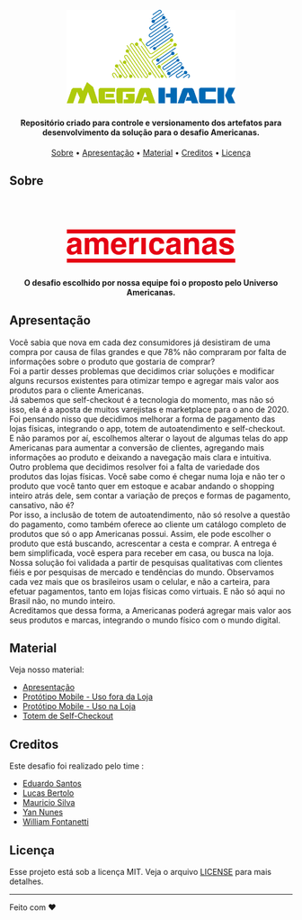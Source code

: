 <h1 align="center">
  <br>
  <a href="https://www.megahack.com.br/"><img src="https://github.com/eduardohfs/MegahackTime30/blob/master/support_content/logo-megahack.png?raw=true" alt="MegaHack" width="300"></a>
</h1>

<h4 align="center">
  Repositório criado para controle e versionamento dos artefatos para desenvolvimento da solução para o desafio Americanas.
</h4>

<p align="center">
  <a href="#about">Sobre</a> •
  <a href="#apresentação">Apresentação</a> •
  <a href="#material">Material</a> •
  <a href="#creditos">Creditos</a> •
  <a href="#licença">Licença</a> 
</p>

## Sobre

<h1 align="center">
  <br>
  <a href="https://www.americanas.com.br/"><img src="https://github.com/eduardohfs/MegahackTime30/blob/master/support_content/logo-americanas.png?raw=true" alt="Americanas" width="300"></a>
  <br>
</h1>
<h4 align="center">
  O desafio escolhido por nossa equipe foi o proposto pelo Universo Americanas.
</h4>

## Apresentação

<p>
Você sabia que nova em cada dez consumidores já desistiram de uma compra por causa de filas grandes e que 78% não compraram por falta de informações sobre o produto que gostaria de comprar? 
<br>
Foi a partir desses problemas que decidimos criar soluções e modificar alguns recursos existentes para otimizar tempo e agregar mais valor aos produtos para o cliente Americanas.
<br>
Já sabemos que self-checkout é a tecnologia do momento, mas não só isso, ela é a aposta de muitos varejistas e marketplace para o ano de 2020. Foi pensando nisso que decidimos melhorar a forma de pagamento das lojas físicas, integrando o app, totem de autoatendimento e self-checkout. 
<br>
E não paramos por aí, escolhemos alterar o layout de algumas telas do app Americanas para aumentar a conversão de clientes, agregando mais informações ao produto e deixando a navegação mais clara e intuitiva. 
<br>
Outro problema que decidimos resolver foi a falta de variedade dos produtos das lojas físicas. Você sabe como é chegar numa loja e não ter o produto que você tanto quer em estoque e acabar andando o shopping inteiro atrás dele, sem contar a variação de preços e formas de pagamento, cansativo, não é? 
<br>
Por isso, a inclusão de totem de autoatendimento, não só resolve a questão do pagamento, como também oferece ao cliente um catálogo completo de produtos que só o app Americanas possui. Assim, ele pode escolher o produto que está buscando, acrescentar a cesta e comprar. A entrega é bem simplificada, você espera para receber em casa, ou busca na loja. 
<br>
Nossa solução foi validada a partir de pesquisas qualitativas com clientes fiéis e por pesquisas de mercado e tendências do mundo. Observamos cada vez mais que os brasileiros usam o celular, e não a carteira, para efetuar pagamentos, tanto em lojas físicas como virtuais. E não só aqui no Brasil não, no mundo inteiro.
<br>
Acreditamos que dessa forma, a Americanas poderá agregar mais valor aos seus produtos e marcas, integrando o mundo físico com o mundo digital. 
</p>

## Material

Veja nosso material:

- [Apresentação](https://github.com/eduardohfs/MegahackTime30/blob/master/presentation/apresenta%C3%A7%C3%A3o-desafio-americanas.pdf)
- [Protótipo Mobile - Uso fora da Loja]()
- [Protótipo Mobile - Uso na Loja](https://xd.adobe.com/view/2d3152e9-db77-491d-7bfa-b1ef52db3efd-5b00/?fullscreen)
- [Totem de Self-Checkout]()

## Creditos

Este desafio foi realizado pelo time :

- [Eduardo Santos](https://www.linkedin.com/in/eduardo-santos-it/)
- [Lucas Bertolo](https://www.linkedin.com/in/lucasbertolo2/)
- [Mauricio Silva]()
- [Yan Nunes](https://www.linkedin.com/in/yan-nunes-a3a52ab2/)
- [William Fontanetti](https://www.linkedin.com/in/william-fontanetti)

## Licença

Esse projeto está sob a licença MIT. Veja o arquivo [LICENSE](LICENSE.md) para mais detalhes.

---

Feito com :heart:
